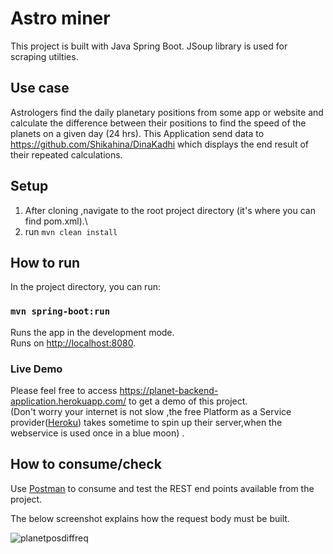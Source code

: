 # Astro miner

This project is built with Java Spring Boot. JSoup library is used for scraping utilties. 

## Use case

Astrologers find the daily planetary positions from some app or website and calculate the difference between their positions to find the speed of the planets on a given day (24 hrs). 
This Application send data to https://github.com/Shikahina/DinaKadhi which displays the end result of their repeated calculations.

## Setup

1) After cloning ,navigate to the root project directory (it's where you can find pom.xml).\
2) run `mvn clean install`

## How to run

In the project directory, you can run:

### `mvn spring-boot:run`

Runs the app in the development mode.\
Runs on [http://localhost:8080](http://localhost:8080). 


### Live Demo
Please feel free to access https://planet-backend-application.herokuapp.com/ to get a demo of this project. \
(Don't worry your internet is not slow ,the free Platform as a Service provider([Heroku](https://www.heroku.com/)) takes sometime to spin up their server,when the webservice is used once in a blue moon) .

## How to consume/check 

Use [Postman](https://www.postman.com/) to consume and test the REST end points available from the project. 

The below screenshot explains how the request body must be built.  

![planetposdiffreq](https://user-images.githubusercontent.com/62425476/128444451-ed908115-ad6b-427e-991e-df5e0a77de96.png)
